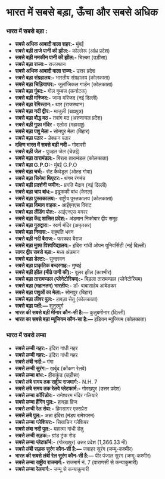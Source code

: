 # भारत में सबसे बड़ा, ऊँचा और सबसे अधिक

### भारत में सबसे बड़ा : 

* __सबसे अधिक आबादी वाला  शहर:-__ मुंबई
* __सबसे बड़ी ताजे पानी की झील:-__ कोल्लेरू (आंध्र प्रदेश)
* __सबसे बड़ी नमकीन पानी की झील:-__ चिल्का (उड़ीसा)
* __सबसे बड़ा राज्य:–__ राजस्थान
* __सबसे अधिक आबादी वाला राज्य:-__ उत्तर प्रदेश
* __सबसे बड़ा संग्रहालय:-__ भारतीय संग्रहालय (कोलकाता)
* __सबसे बड़ा चिड़ियाघर:-__ जूलॉजिकल गार्डन (कोलकाता)
* __सबसे बड़ा गुंबद:-__ गोल गुम्बज (कर्नाटक)
* __सबसे बड़ी मस्जिद:-__ जामा मस्जिद (नई दिल्ली)
* __सबसे बड़ा रेगिस्तान:-__ थार (राजस्थान)
* __सबसे बड़ा नदी द्वीप:-__ माजुली (ब्रह्मपुत्र)
* __सबसे बड़ा बौद्ध मठ -__ तवांग मठ (अरुणाचल प्रदेश)
* __सबसे बड़ी गुफा मंदिर -__ एलोरा (महाराष्ट्र)
* __सबसे बड़ा पशु मेला -__ सोनपुर मेला (बिहार)
* __सबसे बड़ा पठार -__ डेक्कन पठार
* __दक्षिण भारत में सबसे बड़ी नदी –__ गोदावरी
* __सबसे बड़ी जेल -__  पुज्हल  जेल (चेन्नई)
* __सबसे बड़ा तारामंडल:-__ बिरला तारामंडल (कोलकाता) 
* __सबसे बड़ा G.P.O:-__ मुंबई G.P.O
* __सबसे बड़ा चर्च:-__ सेंट कैथेड्रल (ओल्ड गोवा)
* __सबसे बड़ा सिनेमा थिएटर:-__  थंगम  रंगमंच
* __सबसे बड़ी प्रदर्शनी जमीन:-__ प्रगति मैदान (नई दिल्ली)
* __सबसे बड़ा चाप बांध:–__ इडूककी बांध (केरल)
* __सबसे बड़ा पुस्तकालय:-__ राष्ट्रीय पुस्तकालय (कोलकाता)
* __सबसे बड़ा विमान वाहक:-__ आईएनएस विराट
* __सबसे बड़ा लैंडिंग पोत:-__ आईएनएस मगरर 
* __सबसे बड़ा केंद्र शासित प्रदेश:-__ अंडमान निकोबार द्वीप समूह
* __सबसे बड़ा गुरुद्वारा:-__ स्वर्ण मंदिर (अमृतसर)
* __सबसे बड़ा निवास:-__ राष्ट्रपति भवन
* __सबसे बड़ी नदी बैराज:-__ फरक्का बैराज
* __सबसे बड़ा मुक्त विश्वविद्यालय:-__ इंदिरा गांधी ओपन यूनिवर्सिटी (नई दिल्ली)
* __सागर द्वीप सबसे बड़ा:-__ मध्य अंडमान
* __सबसे बड़ा डेल्टा:__– सुन्दरवन
* __सबसे बड़ा प्राकृतिक बन्दरगाह:-__ मुम्बई
* __सबसे बड़ी झील (मीठे पानी की):-__ वूलर झील (काश्मीर)
* __सबसे बड़ा तारामण्डल (प्लेनेटोरियम):-__ बिड़ला तारामण्डल (प्लेनेटोरियम)
* __सबसे बड़ा (महानतम) भारतीय:-__ डॉ॰ बाबासाहेब आंबेडकर
* __सबसे बड़ा पशुओं का मेला:-__ सोनपुर (बिहार)
* __सबसे बड़ा लीवर पुल:-__ हावड़ा सेतु (कोलकाता)
* __सबसे बड़ा पक्षी:—__ शुतुरमुर्ग
* __भारत की सबसे बड़ी मीनार कौन-सी है:—__ कुतुबमीनार (दिल्ली) 
* __भारत का सबसे बड़ा म्यूजियम कौन-सा है:—__ इंडियन म्यूजियम (कोलकाता)


### भारत में सबसे लम्बा  
	
* __सबसे लम्बी नहर:-__ इंदिरा गांधी नहर
* __सबसे लम्बी नहर:-__ इंदिरा गांधी नहर
* __सबसे लंबी नदी:–__ गंगा
* __सबसे लम्बी सुरंग:–__ खर्बुद  (कोंकण रेलवे)
* __सबसे लम्बा बांध:-__ हीराकुंड (उड़ीसा)
* __सबसे लंबे समय तक राष्ट्रीय राजमार्ग:-__ N.H. 7
* __सबसे लंबे समय तक रेलवे प्लेटफार्म:-__ गोरखपुर (उत्तर प्रदेश)
* __सबसे लम्बा कॉरिडोर:-__ रामेश्वरम मंदिर गलियारे
* __सबसे लम्बा हैंगिंग पुल:-__ हावड़ा ब्रिज
* __सबसे लम्बी रेल सेवा:-__ हिमसागर एक्सप्रेस
* __सबसे लंबे पुल:-__ अन्ना इंदिरा (मंडप रामेश्वरम)
* __सबसे लम्बा ग्लेशियर:-__ सियाचिन ग्लेशियर
* __सबसे लंबा नदी पुल:-__ महात्मा गांधी सेतु
* __सबसे लम्बी सड़क:-__ ग्रांड ट्रंक रोड
* __सबसे लम्बा प्लेटफॉर्म:-__ (गोरखपुर) उत्तर प्रदेश (1,366.33 मी)
* __सबसे लंबी सड़क सुरंग कौन-सी है:—__ जवाहर सुरंग (जम्मू-कश्मीर) 
* __भारत की सबसे लंबी रेल सुरंग कौन-सी है:—__ पीर पंजाल सुरंग (जम्मू-कश्मीर)
* __सबसे लम्बा राष्ट्रीय राजमार्ग:-__ राजमार्ग नं. 7 (वाराणसी से कन्याकुमारी)
* __सबसे लम्बा रेलमार्ग:-__ जम्मू से कन्याकुमारी
